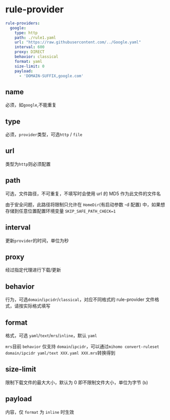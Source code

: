 # rule-provider

```{.yaml linenums="1"}
rule-providers:
  google:
    type: http
    path: ./rule1.yaml 
    url: "https://raw.githubusercontent.com/../Google.yaml"
    interval: 600
    proxy: DIRECT
    behavior: classical
    format: yaml
    size-limit: 0
    payload:
      - 'DOMAIN-SUFFIX,google.com'
```

## name

必须，如`google`,不能重复

## type

必须，`provider`类型，可选`http` / `file`

## url

类型为`http`则必须配置

## path

可选，文件路径，不可重复，不填写时会使用 url 的 MD5 作为此文件的文件名

由于安全问题，此路径将限制只允许在 `HomeDir`(有启动参数 -d 配置) 中，如果想存储到任意位置配置环境变量 `SKIP_SAFE_PATH_CHECK=1`

## interval

更新`provider`的时间，单位为秒

## proxy

经过指定代理进行下载/更新

## behavior

行为，可选`domain`/`ipcidr`/`classical`，对应不同格式的 rule-provider 文件格式，请按实际格式填写

## format

格式，可选 `yaml`/`text`/`mrs`/`inline`，默认 `yaml`

`mrs`目前 `behavior` 仅支持 `domain`/`ipcidr`，可以通过`mihomo convert-ruleset domain/ipcidr yaml/text XXX.yaml XXX.mrs`转换得到

## size-limit

限制下载文件的最大大小，默认为 0 即不限制文件大小，单位为字节 (`b`)

## payload

内容，仅 `format` 为 `inline` 时生效
